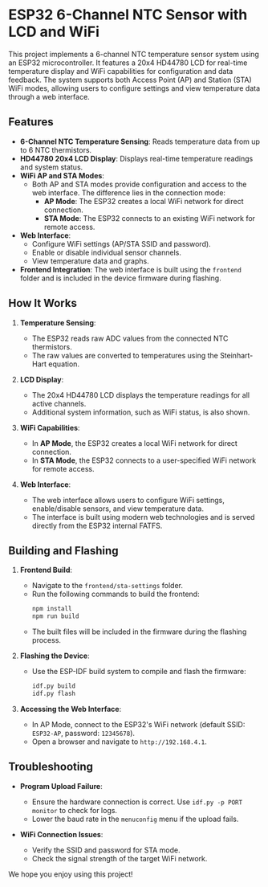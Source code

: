 # ESP32 6-Channel NTC Sensor with LCD and WiFi

This project implements a 6-channel NTC temperature sensor system using an ESP32 microcontroller. It features a 20x4 HD44780 LCD for real-time temperature display and WiFi capabilities for configuration and data feedback. The system supports both Access Point (AP) and Station (STA) WiFi modes, allowing users to configure settings and view temperature data through a web interface.

## Features

- **6-Channel NTC Temperature Sensing**: Reads temperature data from up to 6 NTC thermistors.
- **HD44780 20x4 LCD Display**: Displays real-time temperature readings and system status.
- **WiFi AP and STA Modes**:
  - Both AP and STA modes provide configuration and access to the web interface. The difference lies in the connection mode:
    - **AP Mode**: The ESP32 creates a local WiFi network for direct connection.
    - **STA Mode**: The ESP32 connects to an existing WiFi network for remote access.
- **Web Interface**:
  - Configure WiFi settings (AP/STA SSID and password).
  - Enable or disable individual sensor channels.
  - View temperature data and graphs.
- **Frontend Integration**: The web interface is built using the `frontend` folder and is included in the device firmware during flashing.

## How It Works

1. **Temperature Sensing**:
   - The ESP32 reads raw ADC values from the connected NTC thermistors.
   - The raw values are converted to temperatures using the Steinhart-Hart equation.

2. **LCD Display**:
   - The 20x4 HD44780 LCD displays the temperature readings for all active channels.
   - Additional system information, such as WiFi status, is also shown.

3. **WiFi Capabilities**:
   - In **AP Mode**, the ESP32 creates a local WiFi network for direct connection.
   - In **STA Mode**, the ESP32 connects to a user-specified WiFi network for remote access.

4. **Web Interface**:
   - The web interface allows users to configure WiFi settings, enable/disable sensors, and view temperature data.
   - The interface is built using modern web technologies and is served directly from the ESP32 internal FATFS.

## Building and Flashing

1. **Frontend Build**:
   - Navigate to the `frontend/sta-settings` folder.
   - Run the following commands to build the frontend:
     ```sh
     npm install
     npm run build
     ```
   - The built files will be included in the firmware during the flashing process.

2. **Flashing the Device**:
   - Use the ESP-IDF build system to compile and flash the firmware:
     ```sh
     idf.py build
     idf.py flash
     ```

3. **Accessing the Web Interface**:
   - In AP Mode, connect to the ESP32's WiFi network (default SSID: `ESP32-AP`, password: `12345678`).
   - Open a browser and navigate to `http://192.168.4.1`.

## Troubleshooting

- **Program Upload Failure**:
  - Ensure the hardware connection is correct. Use `idf.py -p PORT monitor` to check for logs.
  - Lower the baud rate in the `menuconfig` menu if the upload fails.

- **WiFi Connection Issues**:
  - Verify the SSID and password for STA mode.
  - Check the signal strength of the target WiFi network.

We hope you enjoy using this project!
